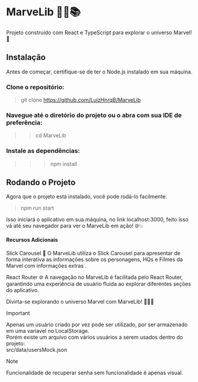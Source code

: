 # MarveLib 🦸‍♂️📚
Projeto construído com React e TypeScript para explorar o universo Marvel! 🚀

## Instalação
Antes de começar, certifique-se de ter o Node.js instalado em sua máquina.

### Clone o repositório:

>git clone https://github.com/LuizHnrqB/MarveLib

### Navegue até o diretório do projeto ou o abra com sua IDE de preferência:
>>cd MarveLib

### Instale as dependências:
>>>npm install

## Rodando o Projeto
Agora que o projeto está instalado, você pode rodá-lo facilmente:
>npm run start

Isso iniciará o aplicativo em sua máquina, no link localhost:3000, feito isso vá até seu navegador para ver o MarveLib em ação! 🌐💥

#### Recursos Adicionais
Slick Carousel 🎠
O MarveLib utiliza o Slick Carousel para apresentar de forma interativa as informações sobre os personagens, HQs e Filmes da Marvel com informações extras .

React Router 🌐
A navegação no MarveLib é facilitada pelo React Router, garantindo uma experiência de usuário fluida ao explorar diferentes seções do aplicativo.

Divirta-se explorando o universo Marvel com MarveLib! 🚀🦸‍♀️
>[!IMPORTANT]
>Apenas um usuário criado por vez pode ser utilizado, por ser armazenado em uma variavel no LocalStorage.<br>
>Porém existe um arquivo com vários usuários a serem usados dentro do projeto:<br>
>src/data/usersMock.json

>[!NOTE]
>Funcionalidade de recuperar senha sem funcionalidade é apenas visual.
